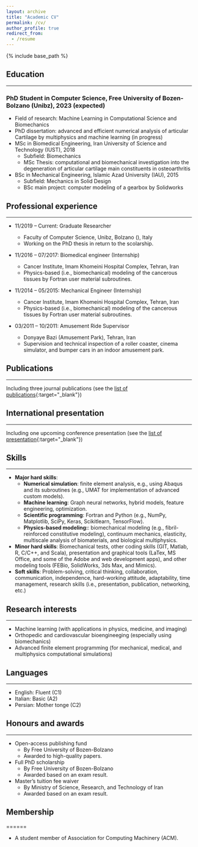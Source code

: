 ```yaml
---
layout: archive
title: "Academic CV"
permalink: /cv/
author_profile: true
redirect_from:
  - /resume
---
```


{% include base_path %}

## Education
----------
### PhD Student in Computer Science, Free University of Bozen-Bolzano (Unibz), 2023 (expected)
* Field of research: Machine Learning in Computational Science and Biomechanics
* PhD dissertation: advanced and efficient numerical analysis of articular Cartilage by multiphysics and machine learning (in progress)
* MSc in Biomedical Engineering, Iran University of Science and Technology (IUST), 2018
  * Subfield: Biomechanics
  * MSc Thesis: computational and biomechanical investigation into the degeneration of articular cartilage main constituents in osteoarthritis
* BSc in Mechanical Engineering, Islamic Azad University (IAU), 2015
  * Subfield: Mechanics in Solid Design
  * BSc main project: computer modeling of a gearbox by Solidworks

## Professional experience
----------
* 11/2019 – Current: Graduate Researcher
  * Faculty of Computer Science, Unibz, Bolzano (), Italy
  * Working on the PhD thesis in return to the scolarship.

* 11/2016 – 07/2017: Biomedical engineer (Internship)
  * Cancer Institute, Imam Khomeini Hospital Complex, Tehran, Iran
  * Physics-based (i.e., biomechanical) modeling of the cancerous tissues by Fortran user material subroutines.

* 11/2014 – 05/2015: Mechanical Engineer (Internship)
  * Cancer Institute, Imam Khomeini Hospital Complex, Tehran, Iran
  * Physics-based (i.e., biomechanical) modeling of the cancerous tissues by Fortran user material subroutines.

* 03/2011 – 10/2011: Amusement Ride Supervisor
  * Donyaye Bazi (Amusement Park), Tehran, Iran
  * Supervision and technical inspection of a roller coaster, cinema simulator, and bumper cars in an indoor amusement park.

## Publications
----------
  Including three journal publications (see the [list of publications](https://shayansss.github.io/publications/){:target="_blank"})
  
## International presentation
----------
  Including one upcoming conference presentation (see the [list of presentation](https://shayansss.github.io/presentations/){:target="_blank"})

## Skills
----------
* **Major hard skills**:
  * **Numerical simulation**: finite element analysis, e.g., using Abaqus and its subroutines (e.g., UMAT for implementation of advanced custom models).
  * **Machine learning**: Graph neural networks, hybrid models, feature engineering, optimization.
  * **Scientific programming**: Fortran and Python (e.g., NumPy, Matplotlib, SciPy, Keras, Scikitlearn, TensorFlow).
  * **Physics-based modeling:**: biomechanical modeling (e.g., fibril-reinforced constitutive modeling), continuum mechanics, elasticity, multiscale analysis of biomaterials, and biological multiphysics.
* **Minor hard skills**: Biomechanical tests, other coding skills (GIT, Matlab, R, C/C++, and Scala), presentation and graphical tools (LaTex, MS Office, and some of the Adobe and web development apps), and other modeling tools (FEBio, SolidWorks, 3ds Max, and Mimics).
* **Soft skills**: Problem-solving, critical thinking, collaboration, communication, independence, hard-working attitude, adaptability, time management, research skills (i.e., presentation, publication, networking, etc.)

## Research interests
----------
* Machine learning (with applications in physics, medicine, and imaging)
* Orthopedic and cardiovascular bioengineeging (especially using biomechanics)
* Advanced finite element programming (for mechanical, medical, and multiphysics computational simulations)
  
## Languages
----------
* English: Fluent (C1)
* Italian: Basic (A2)
* Persian: Mother tonge (C2)

## Honours and awards
----------
* Open-access publishing fund
  * By Free University of Bozen-Bolzano
  * Awarded to high-quality papers.
* Full PhD scholarship
  * By Free University of Bozen-Bolzano
  * Awarded based on an exam result.
* Master’s tuition fee waiver
  * By Ministry of Science, Research, and Technology of Iran
  * Awarded based on an exam result.
  
## Membership
======
* A student member of Association for Computing Machinery (ACM).
